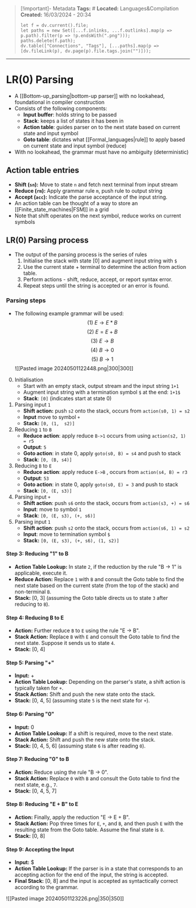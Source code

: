 > [!important]- Metadata
> **Tags:** #
> **Located:** Languages&Compilation
> **Created:** 16/03/2024 - 20:34
> ```dataviewjs
> let f = dv.current().file;
> let paths = new Set([...f.inlinks, ...f.outlinks].map(p => p.path).filter(p => !p.endsWith(".png")));
> paths.delete(f.path);
> dv.table(["Connections", "Tags"], [...paths].map(p => [dv.fileLink(p), dv.page(p).file.tags.join("")]));
> ```

___
# LR(0) Parsing
- A [[Bottom-up_parsing|bottom-up parser]] with no lookahead, foundational in compiler construction
-  Consists of the following components: 
	- **Input buffer**: holds string to be passed
	- **Stack**: keeps a list of states it has been in 
	- **Action table**: guides parser on to the next state based on current state and input symbol
	- **Goto table**: dictates what [[Formal_languages|rule]] to apply based on current state and input symbol (reduce)
- With no lookahead, the grammar must have no ambiguity (deterministic)

## Action table entries
- **Shift (`sn`):** Move to state `n` and fetch next terminal from input stream
- **Reduce (`rm`):** Apply grammar rule `m`, push rule to output string
- **Accept (`acc`):** Indicate the parse acceptance of the input string.
- An action table can be thought of a way to store an [[Finite_state_machines|FSM]] in a grid
- Note that shift operates on the next symbol, reduce works on current symbols

## LR(0) Parsing process
- The output of the parsing process is the series of rules 
	1. Initialise the stack with state [0] and augment input string with `$`
	2. Use the current state + terminal to determine the action from action table.
	3. Perform actions - shift, reduce, accept, or report syntax error.
	4. Repeat steps until the string is accepted or an error is found.
### Parsing steps
- The following example grammar will be used: 
$$(1)\ E\to E*B$$
$$(2) \ E = E+B$$
$$(3) \ E \to B$$
$$(4) \ B \to 0$$
$$(5) \ B \to 1$$
![[Pasted image 20240501122448.png|300|300]]
0. Initialisation 
	- Start with an empty stack, output stream and the input string `1+1`
	- Augment input string with a termination symbol `$` at the end: `1+1$`
	- **Stack**: `[0]` (indicates start at state 0)
1. Parsing input `1`
	- **Shift action:** push  `s2` onto the stack, occurs from `action(s0, 1) = s2`
	- **Input** move to symbol `+`
	- **Stack:** `[0, (1,  s2)]`
2. Reducing `1` to `B`
	- **Reduce action**: apply reduce `B->1` occurs from using `action(s2, 1) = r5 `
	- **Output**: `5`
	- **Goto action**:  in state 0, apply `goto(s0, B) = s4`  and push to stack
	- **Stack**: `[0, (B, s4)]`
4. Reducing `B` to `E`
    - **Reduce action**: apply reduce `E->B` , occurs from `action(s4, B) = r3`
    - **Output**: `53`
    - **Goto action**: in state 0, apply `goto(s0, E) = 3` and push to stack 
    - **Stack**: `[0, (E, s3)]`
5. Parsing input `+`
    - **Shift action**: push `s6` onto the stack, occurs from `action(s3, +) = s6`
    - **Input**: move to symbol `1`
    - **Stack**: `[0, (E, s3), (+, s6)]`
6. Parsing input `1`
    - **Shift action**: push `s2` onto the stack, occurs from `action(s6, 1) = s2`
    - **Input**: move to termination symbol `$`
    - **Stack:** `[0, (E, s3), (+, s6), (1, s2)]`

#### Step 3: Reducing "1" to B

- **Action Table Lookup:** In state `2`, if the reduction by the rule "B → 1" is applicable, execute it.
- **Reduce Action:** Replace `1` with `B` and consult the Goto table to find the next state based on the current state (from the top of the stack) and non-terminal `B`.
- **Stack:** [0, 3] (assuming the Goto table directs us to state `3` after reducing to `B`).

#### Step 4: Reducing B to E

- **Action:** Further reduce `B` to `E` using the rule "E → B".
- **Stack Action:** Replace `B` with `E` and consult the Goto table to find the next state. Suppose it sends us to state `4`.
- **Stack:** [0, 4]

#### Step 5: Parsing "+"

- **Input:** +
- **Action Table Lookup:** Depending on the parser's state, a shift action is typically taken for `+`.
- **Stack Action:** Shift and push the new state onto the stack.
- **Stack:** [0, 4, 5] (assuming state `5` is the next state for `+`).

#### Step 6: Parsing "0"

- **Input:** 0
- **Action Table Lookup:** If a shift is required, move to the next state.
- **Stack Action:** Shift and push the new state onto the stack.
- **Stack:** [0, 4, 5, 6] (assuming state `6` is after reading `0`).

#### Step 7: Reducing "0" to B

- **Action:** Reduce using the rule "B → 0".
- **Stack Action:** Replace `0` with `B` and consult the Goto table to find the next state, e.g., `7`.
- **Stack:** [0, 4, 5, 7]

#### Step 8: Reducing "E + B" to E

- **Action:** Finally, apply the reduction "E → E + B".
- **Stack Action:** Pop three times for `E`, `+`, and `B`, and then push `E` with the resulting state from the Goto table. Assume the final state is `8`.
- **Stack:** [0, 8]

#### Step 9: Accepting the Input

- **Input:** $
- **Action Table Lookup:** If the parser is in a state that corresponds to an accepting action for the end of the input, the string is accepted.
- **Final Stack:** [0, 8] and the input is accepted as syntactically correct according to the grammar.

![[Pasted image 20240501123226.png|350|350]]
